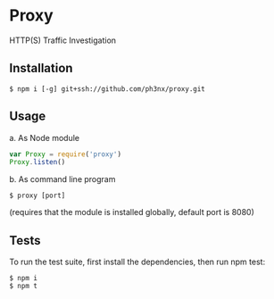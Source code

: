 # Proxy

HTTP(S) Traffic Investigation

## Installation

```
$ npm i [-g] git+ssh://github.com/ph3nx/proxy.git
```

## Usage

a. As Node module

```js
var Proxy = require('proxy')
Proxy.listen()
```

b. As command line program

```
$ proxy [port]
```

(requires that the module is installed globally, default port is 8080)

## Tests

To run the test suite, first install the dependencies, then run npm test:

```
$ npm i
$ npm t
```
